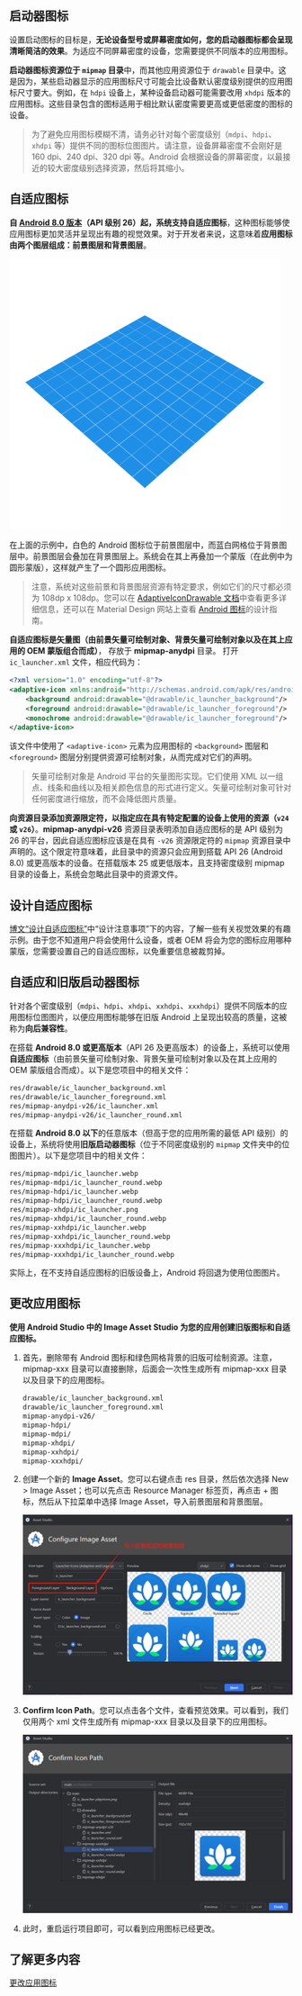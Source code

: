 ## 启动器图标

设置启动图标的目标是，**无论设备型号或屏幕密度如何，您的启动器图标都会呈现清晰简洁的效果**。为适应不同屏幕密度的设备，您需要提供不同版本的应用图标。

**启动器图标资源位于 `mipmap` 目录**中，而其他应用资源位于 `drawable` 目录中。这是因为，某些启动器显示的应用图标尺寸可能会比设备默认密度级别提供的应用图标尺寸要大。例如，在 `hdpi` 设备上，某种设备启动器可能需要改用 `xhdpi` 版本的应用图标。这些目录包含的图标适用于相比默认密度需要更高或更低密度的图标的设备。

> 为了避免应用图标模糊不清，请务必针对每个密度级别（`mdpi`、`hdpi`、`xhdpi` 等）提供不同的图标位图图片。请注意，设备屏幕密度不会刚好是 160 dpi、240 dpi、320 dpi 等。Android 会根据设备的屏幕密度，以最接近的较大密度级别选择资源，然后将其缩小。



## 自适应图标

**自 [Android 8.0 版本](https://developer.android.google.cn/about/versions/oreo?hl=zh-cn)（API 级别 26）起，系统支持自适应图标**，这种图标能够使应用图标更加灵活并呈现出有趣的视觉效果。对于开发者来说，这意味着**应用图标由两个图层组成：前景图层和背景图层**。

<img src="images/1af36983e3677abe.gif" alt="1af36983e3677abe.gif" style="zoom:67%;" />

在上面的示例中，白色的 Android 图标位于前景图层中，而蓝白网格位于背景图层中。前景图层会叠加在背景图层上。系统会在其上再叠加一个蒙版（在此例中为圆形蒙版），这样就产生了一个圆形应用图标。

>注意，系统对这些前景和背景图层资源有特定要求，例如它们的尺寸都必须为 108dp x 108dp。您可以在 [AdaptiveIconDrawable 文档](https://developer.android.google.cn/reference/kotlin/android/graphics/drawable/AdaptiveIconDrawable?hl=zh-cn)中查看更多详细信息，还可以在 Material Design 网站上查看 [Android 图标](https://m3.material.io/styles/icons/overview)的设计指南。

**自适应图标是矢量图（由前景矢量可绘制对象、背景矢量可绘制对象以及在其上应用的 OEM 蒙版组合而成）**， 存放于 **mipmap-anydpi** 目录。 打开 `ic_launcher.xml` 文件，相应代码为：

```xml
<?xml version="1.0" encoding="utf-8"?>
<adaptive-icon xmlns:android="http://schemas.android.com/apk/res/android">
    <background android:drawable="@drawable/ic_launcher_background"/>
    <foreground android:drawable="@drawable/ic_launcher_foreground"/>
    <monochrome android:drawable="@drawable/ic_launcher_foreground"/>
</adaptive-icon>
```

该文件中使用了 `<adaptive-icon>` 元素为应用图标的 `<background>` 图层和 `<foreground>` 图层分别提供资源可绘制对象，从而完成对它们的声明。

> 矢量可绘制对象是 Android 平台的矢量图形实现。它们使用 XML 以一组点、线条和曲线以及相关颜色信息的形式进行定义。矢量可绘制对象可针对任何密度进行缩放，而不会降低图片质量。

**向资源目录添加资源限定符，以指定应在具有特定配置的设备上使用的资源（`v24` 或 `v26`）**。**mipmap-anydpi-v26** 资源目录表明添加自适应图标的是 API 级别为 26 的平台，因此自适应图标应该是在具有 `-v26` 资源限定符的 `mipmap` 资源目录中声明的。这个限定符意味着，此目录中的资源只会应用到搭载 API 26 (Android 8.0) 或更高版本的设备。在搭载版本 25 或更低版本，且支持密度级别 mipmap 目录的设备上，系统会忽略此目录中的资源文件。



## 设计自适应图标

[博文“设计自适应图标”](https://medium.com/google-design/designing-adaptive-icons-515af294c783)中“设计注意事项”下的内容，了解一些有关视觉效果的有趣示例。由于您不知道用户将会使用什么设备，或者 OEM 将会为您的图标应用哪种蒙版，您需要设置自己的自适应图标，以免重要信息被裁剪掉。



## 自适应和旧版启动器图标

针对各个密度级别（`mdpi`、`hdpi`、`xhdpi`、`xxhdpi`、`xxxhdpi`）提供不同版本的应用图标位图图片，以便应用图标能够在旧版 Android 上呈现出较高的质量，这被称为**向后兼容性**。

在搭载 **Android 8.0 或更高版本**（API 26 及更高版本）的设备上，系统可以使用**自适应图标**（由前景矢量可绘制对象、背景矢量可绘制对象以及在其上应用的 OEM 蒙版组合而成）。以下是您项目中的相关文件：

```
res/drawable/ic_launcher_background.xml
res/drawable/ic_launcher_foreground.xml
res/mipmap-anydpi-v26/ic_launcher.xml
res/mipmap-anydpi-v26/ic_launcher_round.xml
```

在搭载 **Android 8.0 以下**的任意版本（但高于您的应用所需的最低 API 级别）的设备上，系统将使用**旧版启动器图标**（位于不同密度级别的 `mipmap` 文件夹中的位图图片）。以下是您项目中的相关文件：

```
res/mipmap-mdpi/ic_launcher.webp
res/mipmap-mdpi/ic_launcher_round.webp
res/mipmap-hdpi/ic_launcher.webp
res/mipmap-hdpi/ic_launcher_round.webp
res/mipmap-xhdpi/ic_launcher.png
res/mipmap-xhdpi/ic_launcher_round.webp
res/mipmap-xxhdpi/ic_launcher.webp
res/mipmap-xxhdpi/ic_launcher_round.webp
res/mipmap-xxxhdpi/ic_launcher.webp
res/mipmap-xxxhdpi/ic_launcher_round.webp
```

实际上，在不支持自适应图标的旧版设备上，Android 将回退为使用位图图片。





## 更改应用图标

**使用 Android Studio 中的 Image Asset Studio 为您的应用创建旧版图标和自适应图标。**

1. 首先，删除带有 Android 图标和绿色网格背景的旧版可绘制资源。注意，mipmap-xxx 目录可以直接删除，后面会一次性生成所有 mipmap-xxx 目录以及目录下的应用图标。

   ```
   drawable/ic_launcher_background.xml
   drawable/ic_launcher_foreground.xml
   mipmap-anydpi-v26/
   mipmap-hdpi/
   mipmap-mdpi/
   mipmap-xhdpi/
   mipmap-xxhdpi/
   mipmap-xxxhdpi/
   ```

2. 创建一个新的 **Image Asset**。您可以右键点击 res 目录，然后依次选择 New > Image Asset；也可以先点击 Resource Manager 标签页，再点击 + 图标，然后从下拉菜单中选择 Image Asset，导入前景图层和背景图层。

   ![image-20250701113315109](images/image-20250701113315109.png)

3. **Confirm Icon Path**。您可以点击各个文件，查看预览效果。可以看到，我们仅用两个 xml 文件生成所有 mipmap-xxx 目录以及目录下的应用图标。

   ![image-20250701113757026](images/image-20250701113757026.png)

4. 此时，重启运行项目即可，可以看到应用图标已经更改。





## 了解更多内容

[更改应用图标](https://developer.android.google.cn/codelabs/basic-android-kotlin-compose-training-change-app-icon?hl=zh-cn&continue=https%3A%2F%2Fdeveloper.android.google.cn%2Fcourses%2Fpathways%2Fandroid-basics-compose-unit-3-pathway-2%3Fhl%3Dzh-cn%23codelab-https%3A%2F%2Fdeveloper.android.com%2Fcodelabs%2Fbasic-android-kotlin-compose-training-change-app-icon#7)